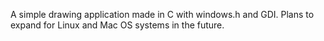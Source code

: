 A simple drawing application made in C with windows.h and GDI. Plans to expand for Linux and Mac OS systems in the future.
